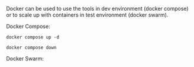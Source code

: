 Docker can be used to use the tools in dev environment (docker compose) or to scale up with containers in test environment (docker swarm).

Docker Compose:
```
docker compose up -d

docker compose down
```

Docker Swarm:

